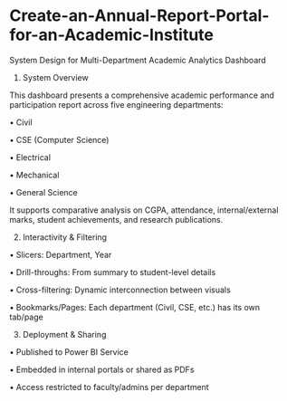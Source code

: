 # Create-an-Annual-Report-Portal-for-an-Academic-Institute
System Design for Multi-Department Academic Analytics Dashboard

1. System Overview
   
  This dashboard presents a comprehensive academic performance and participation report across five engineering departments:

  •	Civil

  •	CSE (Computer Science)

  •	Electrical

  •	Mechanical

  •	General Science

  It supports comparative analysis on CGPA, attendance, internal/external marks, student achievements, and research publications.

2. Interactivity & Filtering
   
  •	Slicers: Department, Year

  •	Drill-throughs: From summary to student-level details

  •	Cross-filtering: Dynamic interconnection between visuals

  •	Bookmarks/Pages: Each department (Civil, CSE, etc.) has its own tab/page

3. Deployment & Sharing
   
  •	Published to Power BI Service

  •	Embedded in internal portals or shared as PDFs

•	Access restricted to faculty/admins per department
